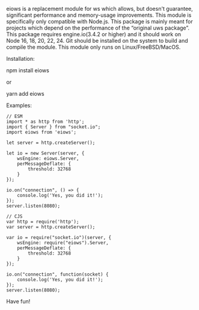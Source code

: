 eiows is a replacement module for ws which allows, but doesn't guarantee, significant performance and memory-usage improvements. This module is specifically only compatible with Node.js.
This package is mainly meant for projects which depend on the performance of the “original uws package”. This package requires engine.io(3.4.2 or higher) and it should work on Node 16, 18, 20, 22, 24. Git should be installed on the system to build and compile the module.
This module only runs on Linux/FreeBSD/MacOS.

Installation:

npm install eiows

or

yarn add eiows


Examples:

    // ESM
    import * as http from 'http';
    import { Server } from "socket.io";
    import eiows from 'eiows';

    let server = http.createServer();

    let io = new Server(server, {
        wsEngine: eiows.Server,
        perMessageDeflate: {
            threshold: 32768
        }
    });

    io.on("connection", () => {
        console.log('Yes, you did it!');
    });
    server.listen(8080);

    // CJS
    var http = require('http');
    var server = http.createServer();

    var io = require("socket.io")(server, {
        wsEngine: require("eiows").Server,
        perMessageDeflate: {
            threshold: 32768
        }
    });

    io.on("connection", function(socket) {
        console.log('Yes, you did it!');
    });
    server.listen(8080);

Have fun!
